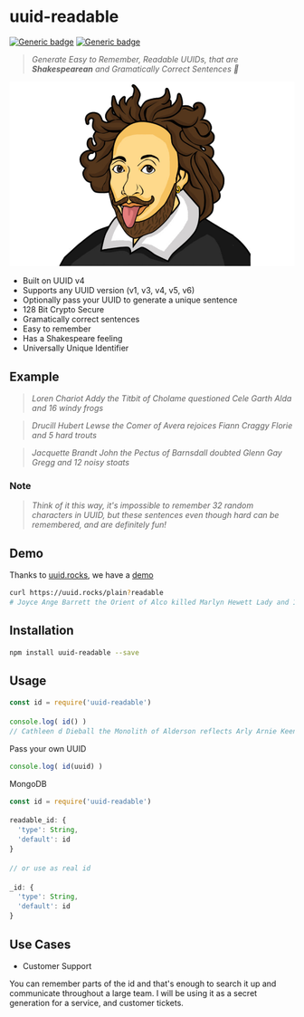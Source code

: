 # uuid-readable

[![Generic badge](https://img.shields.io/badge/build-success-brightgreen.svg)](https://shields.io/) [![Generic badge](https://img.shields.io/badge/tests-100%25-brightgreen.svg)](https://shields.io/)

> _Generate Easy to Remember, Readable UUIDs, that are **Shakespearean** and Gramatically Correct Sentences 🥳_

![Logo](/assets/logo.png)

- Built on UUID v4
- Supports any UUID version (v1, v3, v4, v5, v6)
- Optionally pass your UUID to generate a unique sentence
- 128 Bit Crypto Secure
- Gramatically correct sentences
- Easy to remember
- Has a Shakespeare feeling
- Universally Unique Identifier

## Example

> _Loren Chariot Addy the Titbit of Cholame questioned Cele Garth Alda and 16 windy frogs_

> _Drucill Hubert Lewse the Comer of Avera rejoices Fiann Craggy Florie and 5 hard trouts_

> _Jacquette Brandt John the Pectus of Barnsdall doubted Glenn Gay Gregg and 12 noisy stoats_

### Note 

> _Think of it this way, it's impossible to remember 32 random characters in UUID, but these sentences even though hard can be remembered, and are definitely fun!_

## Demo

Thanks to [uuid.rocks](https://uuid.rocks), we have a [demo](https://uuid.rocks/plain?readable)

```sh
curl https://uuid.rocks/plain?readable
# Joyce Ange Barrett the Orient of Alco killed Marlyn Hewett Lady and 11 strong bulls
```



## Installation

```sh
npm install uuid-readable --save
```

## Usage

```js
const id = require('uuid-readable')

console.log( id() )
// Cathleen d Dieball the Monolith of Alderson reflects Arly Arnie Keenan and 18 large ants
```

Pass your own UUID

```js
console.log( id(uuid) )
```

MongoDB

```js
const id = require('uuid-readable')

readable_id: {
  'type': String,
  'default': id
}

// or use as real id

_id: {
  'type': String,
  'default': id
}
```

## Use Cases

- Customer Support

You can remember parts of the id and that's enough to search it up and communicate throughout a large team. I will be using it as a secret generation for a service, and customer tickets.
